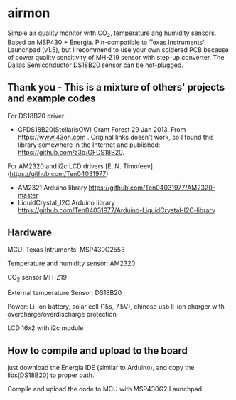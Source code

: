 # airmon
Simple air quality monitor with CO<sub>2</sub>, temperature ang humidity sensors. Based on MSP430 + Energia. Pin-compatible to Texas Instruments' Launchpad (v1.5), but I recommend to use your own soldered PCB because of power quality sensitivity of MH-Z19 sensor with step-up converter. The Dallas Semiconductor DS18B20 sensor can be hot-plugged.

## Thank you - This is a mixture of others' projects and example codes

For DS18B20 driver
- GFDS18B20(StellarisOW)  Grant Forest 29 Jan 2013. From https://www.43oh.com . Original links doesn't work, so I found this library somewhere in the Internet and published: https://github.com/z3q/GFDS18B20. 

For AM2320 and i2c LCD drivers [E. N. Timofeev] (https://github.com/Ten04031977) 
- AM2321 Arduino library  https://github.com/Ten04031977/AM2320-master
- LiquidCrystal_I2C Arduino library https://github.com/Ten04031977/Arduino-LiquidCrystal-I2C-library

## Hardware

MCU: Texas Intruments' MSP430G2553

Temperature and humidity sensor: AM2320 

CO<sub>2</sub> sensor MH-Z19

External temperature Sensor: DS18B20

Power: Li-ion battery, solar cell (15s, 7.5V), chinese usb li-ion charger with overcharge/overdischarge protection

LCD 16x2 with i2c module 

## How to compile and upload to the board

just download the Energia IDE (similar to Arduino), and copy the libs(DS18B20) to proper path.

Compile and upload the code to MCU with MSP430G2 Launchpad.

